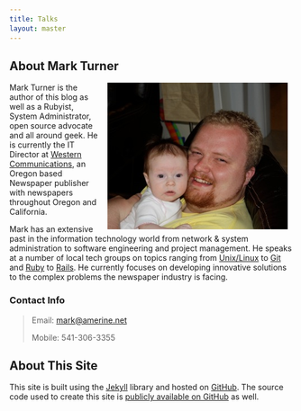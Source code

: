 ```yaml
---
title: Talks
layout: master
---
```


About Mark Turner
-----------------

<span style="margin:0 10px; float:right"><img src="/images/mark-eris1.jpg" /></span>

Mark Turner is the author of this blog as well as a Rubyist, System Administrator, open source advocate and all around geek. He is currently the IT Director at [Western Communications](http://www.bendbulletin.com/apps/pbcs.dll/article?AID=/99999999/ABOUT/50830001/1044&nav_category=ABOUT), an Oregon based Newspaper publisher with newspapers throughout Oregon and California. 

Mark has an extensive past in the information technology world from network & system administration to software engineering and project management. He speaks at a number of local tech groups on topics ranging from [Unix/Linux](http://bendug.org) to [Git](http://git-scm.com/) and [Ruby](http://www.ruby-lang.org/en/) to [Rails](http://rubyonrails.org/). He currently focuses on developing innovative solutions to the complex problems the newspaper industry is facing.  

### Contact Info
>Email: mark@amerine.net
>
>Mobile: 541-306-3355


About This Site
---------------

This site is built using the [Jekyll](http://github.com/mojombo/jekyll) library and hosted on [GitHub](http://github.com/). The source code used to create this site is [publicly available on GitHub](http://github.com/amerine/amerine.github.com) as well.